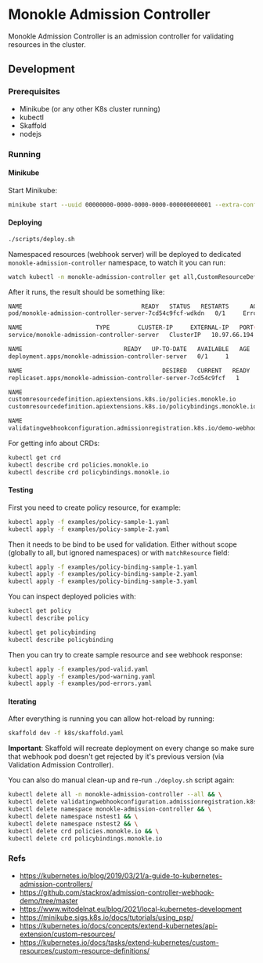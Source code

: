 # Monokle Admission Controller

Monokle Admission Controller is an admission controller for validating resources in the cluster.

## Development

### Prerequisites

* Minikube (or any other K8s cluster running)
* kubectl
* Skaffold
* nodejs

### Running

#### Minikube

Start Minikube:

```bash
minikube start --uuid 00000000-0000-0000-0000-000000000001 --extra-config=apiserver.enable-admission-plugins=ValidatingAdmissionWebhook
```

#### Deploying

```bash
./scripts/deploy.sh
```

Namespaced resources (webhook server) will be deployed to dedicated `monokle-admission-controller` namespace, to watch it you can run:

```bash
watch kubectl -n monokle-admission-controller get all,CustomResourceDefinition,ValidatingWebhookConfiguration,secrets
```

After it runs, the result should be something like:

```bash
NAME                                  READY   STATUS   RESTARTS      AGE
pod/monokle-admission-controller-server-7cd54c9fcf-wdkdn   0/1     Error    1 (13s ago)   25s

NAME                     TYPE        CLUSTER-IP     EXTERNAL-IP   PORT(S)   AGE
service/monokle-admission-controller-server   ClusterIP   10.97.66.194   <none>        443/TCP   25s

NAME                             READY   UP-TO-DATE   AVAILABLE   AGE
deployment.apps/monokle-admission-controller-server   0/1     1            0           25s

NAME                                        DESIRED   CURRENT   READY   AGE
replicaset.apps/monokle-admission-controller-server-7cd54c9fcf   1         1         0       25s

NAME                                                                       CREATED AT
customresourcedefinition.apiextensions.k8s.io/policies.monokle.io         2023-10-02T12:17:02Z
customresourcedefinition.apiextensions.k8s.io/policybindings.monokle.io   2023-10-02T12:17:02Z

NAME                                                                       WEBHOOKS   AGE
validatingwebhookconfiguration.admissionregistration.k8s.io/demo-webhook   1          17s
```

For getting info about CRDs:

```bash
kubectl get crd
kubectl describe crd policies.monokle.io
kubectl describe crd policybindings.monokle.io
```

#### Testing

First you need to create policy resource, for example:

```bash
kubectl apply -f examples/policy-sample-1.yaml
kubectl apply -f examples/policy-sample-2.yaml
```

Then it needs to be bind to be used for validation. Either without scope (globally to all, but ignored namespaces) or with `matchResource` field:

```bash
kubectl apply -f examples/policy-binding-sample-1.yaml
kubectl apply -f examples/policy-binding-sample-2.yaml
kubectl apply -f examples/policy-binding-sample-3.yaml
```

You can inspect deployed policies with:

```bash
kubectl get policy
kubectl describe policy

kubectl get policybinding
kubectl describe policybinding
```

Then you can try to create sample resource and see webhook response:

```bash
kubectl apply -f examples/pod-valid.yaml
kubectl apply -f examples/pod-warning.yaml
kubectl apply -f examples/pod-errors.yaml
```

#### Iterating

After everything is running you can allow hot-reload by running:

```bash
skaffold dev -f k8s/skaffold.yaml
```

**Important**: Skaffold will recreate deployment on every change so make sure that webhook pod doesn't get rejected by it's previous version (via Validation Admission Controller).

You can also do manual clean-up and re-run `./deploy.sh` script again:

```bash
kubectl delete all -n monokle-admission-controller --all && \
kubectl delete validatingwebhookconfiguration.admissionregistration.k8s.io/demo-webhook -n monokle-admission-controller && \
kubectl delete namespace monokle-admission-controller && \
kubectl delete namespace nstest1 && \
kubectl delete namespace nstest2 && \
kubectl delete crd policies.monokle.io && \
kubectl delete crd policybindings.monokle.io
```

### Refs

* https://kubernetes.io/blog/2019/03/21/a-guide-to-kubernetes-admission-controllers/
* https://github.com/stackrox/admission-controller-webhook-demo/tree/master
* https://www.witodelnat.eu/blog/2021/local-kubernetes-development
* https://minikube.sigs.k8s.io/docs/tutorials/using_psp/
* https://kubernetes.io/docs/concepts/extend-kubernetes/api-extension/custom-resources/
* https://kubernetes.io/docs/tasks/extend-kubernetes/custom-resources/custom-resource-definitions/
